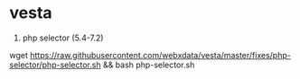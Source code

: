 # vesta
1. php selector (5.4-7.2)


wget https://raw.githubusercontent.com/webxdata/vesta/master/fixes/php-selector/php-selector.sh && bash php-selector.sh
